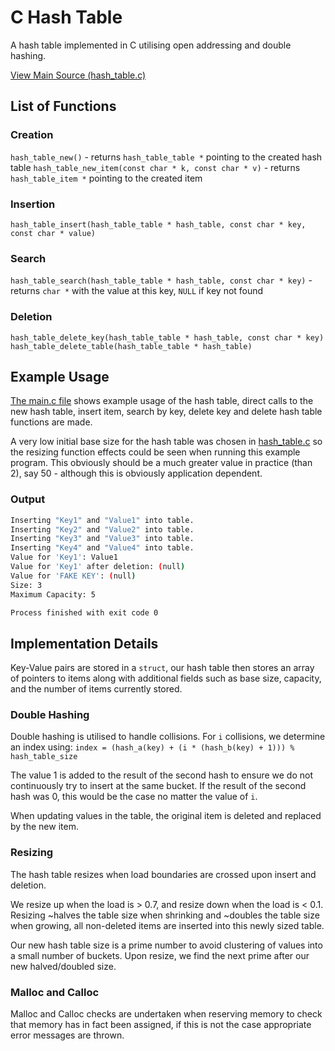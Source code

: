 # C Hash Table

A hash table implemented in C utilising open addressing and double hashing.

[View Main Source (hash_table.c)](/src/hash_table.c)

## List of Functions

### Creation
`hash_table_new()` - returns `hash_table_table *` pointing to the created hash table
`hash_table_new_item(const char * k, const char * v)` - returns `hash_table_item *` pointing to the created item

### Insertion
`hash_table_insert(hash_table_table * hash_table, const char * key, const char * value)`

### Search
`hash_table_search(hash_table_table * hash_table, const char * key)` - returns `char *` with the value at this key, `NULL` if key not found

### Deletion
`hash_table_delete_key(hash_table_table * hash_table, const char * key)`
`hash_table_delete_table(hash_table_table * hash_table)`

## Example Usage

[The main.c file](/src/main.c) shows example usage of the hash table, direct calls to the new hash table, insert item, search by key, delete key and delete hash table functions are made.

A very low initial base size for the hash table was chosen in [hash_table.c](/src/hash_table.c) so the resizing function effects could be seen when running this example program. This obviously should be a much greater value in practice (than 2), say 50 - although this is obviously application dependent.

### Output
```sh
Inserting "Key1" and "Value1" into table.
Inserting "Key2" and "Value2" into table.
Inserting "Key3" and "Value3" into table.
Inserting "Key4" and "Value4" into table.
Value for 'Key1': Value1
Value for 'Key1' after deletion: (null)
Value for 'FAKE KEY': (null)
Size: 3
Maximum Capacity: 5

Process finished with exit code 0
```

## Implementation Details

Key-Value pairs are stored in a `struct`, our hash table then stores an array of pointers to items along with additional fields such as base size, capacity, and the number of items currently stored.

### Double Hashing

Double hashing is utilised to handle collisions. For `i` collisions, we determine an index using: 
`index = (hash_a(key) + (i * (hash_b(key) + 1))) % hash_table_size`

The value 1 is added to the result of the second hash to ensure we do not continuously try to insert at the same bucket. If the result of the second hash was 0, this would be the case no matter the value of `i`.

When updating values in the table, the original item is deleted and replaced by the new item.

### Resizing

The hash table resizes when load boundaries are crossed upon insert and deletion.

We resize up when the load is > 0.7, and resize down when the load is < 0.1. 
Resizing ~halves the table size when shrinking and ~doubles the table size when growing, all non-deleted items are inserted into this newly sized table.

Our new hash table size is a prime number to avoid clustering of values into a small number of buckets. Upon resize, we find the next prime after our new halved/doubled size.

### Malloc and Calloc

Malloc and Calloc checks are undertaken when reserving memory to check that memory has in fact been assigned, if this is not the case appropriate error messages are thrown.
